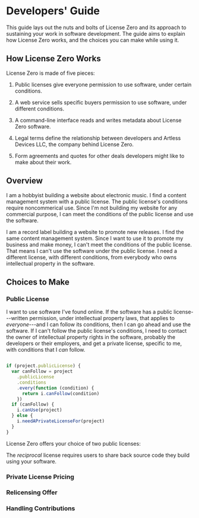 # Developers' Guide

This guide lays out the nuts and bolts of License Zero and its approach to sustaining your work in software development.  The guide aims to explain how License Zero works, and the choices you can make while using it.

## <a id="how">How License Zero Works</a>

License Zero is made of five pieces:

1. Public licenses give everyone permission to use software, under certain conditions.

2. A web service sells specific buyers permission to use software, under different conditions.

3. A command-line interface reads and writes metadata about License Zero software.

4. Legal terms define the relationship between developers and Artless Devices LLC, the company behind License Zero.

5. Form agreements and quotes for other deals developers might like to make about their work.

## Overview

I am a hobbyist building a website about electronic music.  I find a content management system with a public license. The public license's conditions require noncommerical use.  Since I'm not building my website for any commercial purpose, I can meet the conditions of the public license and use the software.

I am a record label building a website to promote new releases.  I find the same content management system. Since I want to use it to promote my business and make money, I can't meet the conditions of the public license.  That means I can't use the software under the public license.  I need a different license, with different conditions, from everybody who owns intellectual property in the software.

## <a id="choices">Choices to Make</a>

### Public License

I want to use software I've found online. If the software has a public license---written permission, under intellectual property laws, that applies to _everyone_---and I can follow its conditions, then I can go ahead and use the software. If I can't follow the public license's conditions, I need to contact the owner of intellectual property rights in the software, probably the developers or their employers, and get a private license, specific to me, with conditions that I _can_ follow.

```javascript

if (project.publicLicense) {
  var canFollow = project
    .publicLicense
    .conditions
    .every(function (condition) {
      return i.canFollow(condition)
    })
  if (canFollow) {
    i.canUse(project)
  } else {
    i.needAPrivateLicenseFor(project)
  }
}
```

License Zero offers your choice of two public licenses:

The _reciprocal_ license requires users to share back source code they build using your software.

### Private License Pricing

### Relicensing Offer

### Handling Contributions
